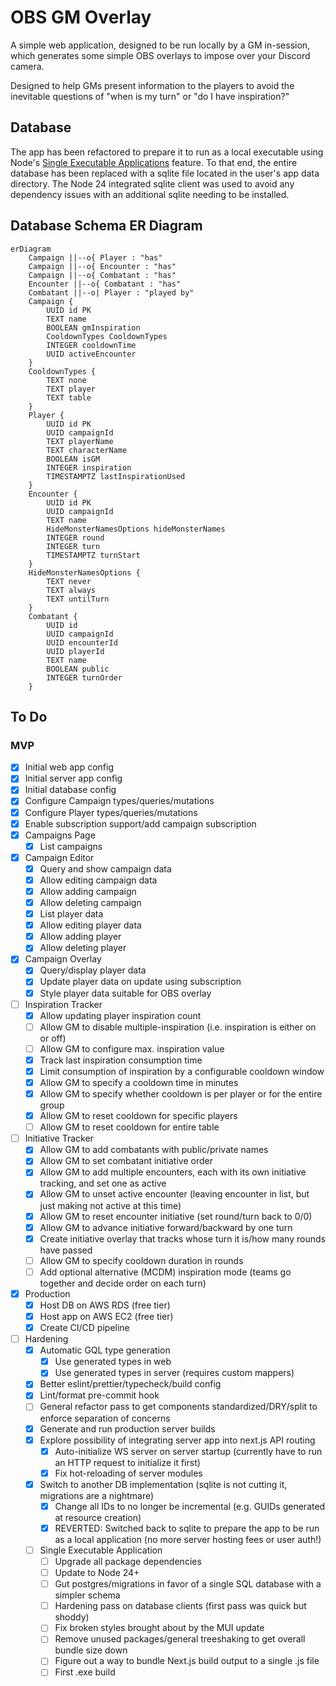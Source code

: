 # OBS GM Overlay

A simple web application, designed to be run locally by a GM in-session, which
generates some simple OBS overlays to impose over your Discord camera.

Designed to help GMs present information to the players to avoid the inevitable
questions of "when is my turn" or "do I have inspiration?"

## Database

The app has been refactored to prepare it to run as a local executable using Node's [Single Executable Applications](https://nodejs.org/api/single-executable-applications.html) feature. To that end, the entire database has been replaced with a sqlite file located in the user's app data directory. The Node 24 integrated sqlite client was used to avoid any dependency issues with an additional sqlite needing to be installed.

## Database Schema ER Diagram

```mermaid
erDiagram
    Campaign ||--o{ Player : "has"
    Campaign ||--o{ Encounter : "has"
    Campaign ||--o{ Combatant : "has"
    Encounter ||--o{ Combatant : "has"
    Combatant ||--o| Player : "played by"
    Campaign {
        UUID id PK
        TEXT name
        BOOLEAN gmInspiration
        CooldownTypes CooldownTypes
        INTEGER cooldownTime
        UUID activeEncounter
    }
    CooldownTypes {
        TEXT none
        TEXT player
        TEXT table
    }
    Player {
        UUID id PK
        UUID campaignId
        TEXT playerName
        TEXT characterName
        BOOLEAN isGM
        INTEGER inspiration
        TIMESTAMPTZ lastInspirationUsed
    }
    Encounter {
        UUID id PK
        UUID campaignId
        TEXT name
        HideMonsterNamesOptions hideMonsterNames
        INTEGER round
        INTEGER turn
        TIMESTAMPTZ turnStart
    }
    HideMonsterNamesOptions {
        TEXT never
        TEXT always
        TEXT untilTurn
    }
    Combatant {
        UUID id
        UUID campaignId
        UUID encounterId
        UUID playerId
        TEXT name
        BOOLEAN public
        INTEGER turnOrder
    }
```

## To Do

### MVP

- [x] Initial web app config
- [x] Initial server app config
- [x] Initial database config
- [x] Configure Campaign types/queries/mutations
- [x] Configure Player types/queries/mutations
- [x] Enable subscription support/add campaign subscription
- [x] Campaigns Page
  - [x] List campaigns
- [x] Campaign Editor
  - [x] Query and show campaign data
  - [x] Allow editing campaign data
  - [x] Allow adding campaign
  - [x] Allow deleting campaign
  - [x] List player data
  - [x] Allow editing player data
  - [x] Allow adding player
  - [x] Allow deleting player
- [x] Campaign Overlay
  - [x] Query/display player data
  - [x] Update player data on update using subscription
  - [x] Style player data suitable for OBS overlay
- [ ] Inspiration Tracker
  - [x] Allow updating player inspiration count
  - [ ] Allow GM to disable multiple-inspiration (i.e. inspiration is either on or off)
  - [ ] Allow GM to configure max. inspiration value
  - [x] Track last inspiration consumption time
  - [x] Limit consumption of inspiration by a configurable cooldown window
  - [x] Allow GM to specify a cooldown time in minutes
  - [x] Allow GM to specify whether cooldown is per player or for the entire group
  - [x] Allow GM to reset cooldown for specific players
  - [ ] Allow GM to reset cooldown for entire table
- [ ] Initiative Tracker
  - [x] Allow GM to add combatants with public/private names
  - [x] Allow GM to set combatant initiative order
  - [x] Allow GM to add multiple encounters, each with its own initiative tracking, and set one as active
  - [x] Allow GM to unset active encounter (leaving encounter in list, but just making not active at this time)
  - [x] Allow GM to reset encounter initiative (set round/turn back to 0/0)
  - [x] Allow GM to advance initiative forward/backward by one turn
  - [x] Create initiative overlay that tracks whose turn it is/how many rounds have passed
  - [ ] Allow GM to specify cooldown duration in rounds
  - [ ] Add optional alternative (MCDM) inspiration mode (teams go together and decide order on each turn)
- [x] Production
  - [x] Host DB on AWS RDS (free tier)
  - [x] Host app on AWS EC2 (free tier)
  - [x] Create CI/CD pipeline
- [ ] Hardening
  - [x] Automatic GQL type generation
    - [x] Use generated types in web
    - [x] Use generated types in server (requires custom mappers)
  - [x] Better eslint/prettier/typecheck/build config
  - [x] Lint/format pre-commit hook
  - [ ] General refactor pass to get components standardized/DRY/split to enforce separation of concerns
  - [x] Generate and run production server builds
  - [x] Explore possibility of integrating server app into next.js API routing
    - [x] Auto-initialize WS server on server startup (currently have to run an HTTP request to initialize it first)
    - [x] Fix hot-reloading of server modules
  - [x] Switch to another DB implementation (sqlite is not cutting it, migrations are a nightmare)
    - [x] Change all IDs to no longer be incremental (e.g. GUIDs generated at resource creation)
    - [x] REVERTED: Switched back to sqlite to prepare the app to be run as a local application (no more server hosting fees or user auth!)
  - [ ] Single Executable Application
    - [ ] Upgrade all package dependencies
    - [ ] Update to Node 24+
    - [ ] Gut postgres/migrations in favor of a single SQL database with a simpler schema
    - [ ] Hardening pass on database clients (first pass was quick but shoddy)
    - [ ] Fix broken styles brought about by the MUI update
    - [ ] Remove unused packages/general treeshaking to get overall bundle size down
    - [ ] Figure out a way to bundle Next.js build output to a single .js file
    - [ ] First .exe build
